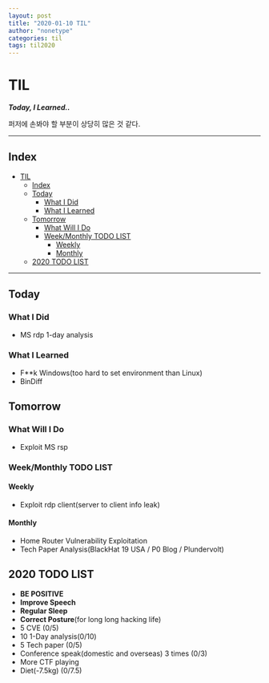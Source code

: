 ```yaml
---
layout: post
title: "2020-01-10 TIL"
author: "nonetype"
categories: til
tags: til2020
---
```


# TIL
***Today, I Learned..***

퍼저에 손봐야 할 부분이 상당히 많은 것 같다.

---
## Index

<!-- @import "[TOC]" {cmd="toc" depthFrom=1 depthTo=6 orderedList=false} -->
<!-- code_chunk_output -->

- [TIL](#til)
  - [Index](#index)
  - [Today](#today)
    - [What I Did](#what-i-did)
    - [What I Learned](#what-i-learned)
  - [Tomorrow](#tomorrow)
    - [What Will I Do](#what-will-i-do)
    - [Week/Monthly TODO LIST](#weekmonthly-todo-list)
      - [Weekly](#weekly)
      - [Monthly](#monthly)
  - [2020 TODO LIST](#2020-todo-list)

<!-- /code_chunk_output -->

---


## Today
### What I Did
- MS rdp 1-day analysis

### What I Learned
- F**k Windows(too hard to set environment than Linux)
- BinDiff

## Tomorrow
### What Will I Do
- Exploit MS rsp

### Week/Monthly TODO LIST
#### Weekly
- Exploit rdp client(server to client info leak)

#### Monthly
- Home Router Vulnerability Exploitation
- Tech Paper Analysis(BlackHat 19 USA / P0 Blog / Plundervolt)


## 2020 TODO LIST
- **BE POSITIVE**
- **Improve Speech**
- **Regular Sleep**
- **Correct Posture**(for long long hacking life)
- 5 CVE (0/5)
- 10 1-Day analysis(0/10)
- 5 Tech paper (0/5)
- Conference speak(domestic and overseas) 3 times (0/3)
- More CTF playing
- Diet(-7.5kg) (0/7.5)

